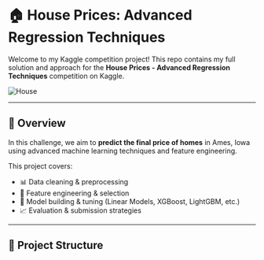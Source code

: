 # 🏠 House Prices: Advanced Regression Techniques

Welcome to my Kaggle competition project! This repo contains my full solution and approach for the **House Prices - Advanced Regression Techniques** competition on Kaggle.

![House](https://storage.googleapis.com/kaggle-media/competitions/House%20Prices/kaggle_5407_media_housesbanner.png)

---

## 🚀 Overview

In this challenge, we aim to **predict the final price of homes** in Ames, Iowa using advanced machine learning techniques and feature engineering.

This project covers:

- 📊 Data cleaning & preprocessing  
- 🧠 Feature engineering & selection  
- 🤖 Model building & tuning (Linear Models, XGBoost, LightGBM, etc.)  
- 📈 Evaluation & submission strategies

---

## 📂 Project Structure

